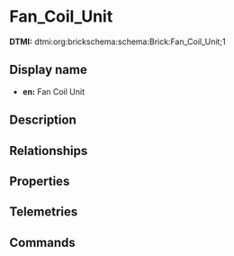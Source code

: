 # Fan_Coil_Unit
**DTMI:** dtmi:org:brickschema:schema:Brick:Fan_Coil_Unit;1
## Display name
- **en:** Fan Coil Unit
## Description
## Relationships
## Properties
## Telemetries
## Commands
